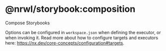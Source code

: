 # @nrwl/storybook:composition

Compose Storybooks

Options can be configured in `workspace.json` when defining the executor, or when invoking it. Read more about how to configure targets and executors here: https://nx.dev/core-concepts/configuration#targets.
